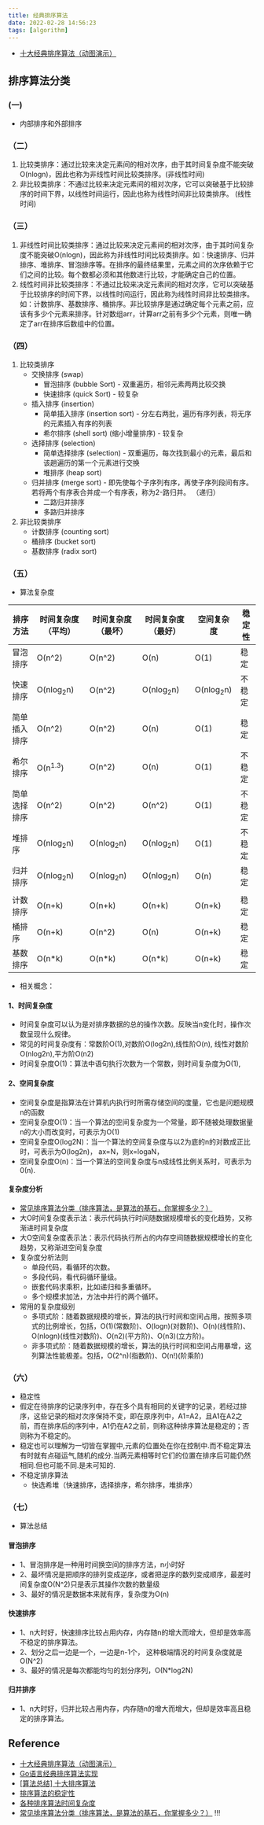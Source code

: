 ```yaml
---
title: 经典排序算法
date: 2022-02-28 14:56:23
tags: [algorithm]
---
```


+ [十大经典排序算法（动图演示）](https://www.cnblogs.com/onepixel/articles/7674659.html)

## 排序算法分类
### (一)
+ 内部排序和外部排序
### （二）
1. 比较类排序：通过比较来决定元素间的相对次序，由于其时间复杂度不能突破O(nlogn)，因此也称为非线性时间比较类排序。(非线性时间)
2. 非比较类排序：不通过比较来决定元素间的相对次序，它可以突破基于比较排序的时间下界，以线性时间运行，因此也称为线性时间非比较类排序。 (线性时间)

### （三）
1. 非线性时间比较类排序：通过比较来决定元素间的相对次序，由于其时间复杂度不能突破O(nlogn)，因此称为非线性时间比较类排序。如：快速排序、归并排序、堆排序、冒泡排序等。在排序的最终结果里，元素之间的次序依赖于它们之间的比较。每个数都必须和其他数进行比较，才能确定自己的位置。
2. 线性时间非比较类排序：不通过比较来决定元素间的相对次序，它可以突破基于比较排序的时间下界，以线性时间运行，因此称为线性时间非比较类排序。如：计数排序、基数排序、桶排序。非比较排序是通过确定每个元素之前，应该有多少个元素来排序。针对数组arr，计算arr之前有多少个元素，则唯一确定了arr在排序后数组中的位置。

### （四）
1. 比较类排序
	+ 交换排序 (swap)
		- 冒泡排序 (bubble Sort) - 双重遍历，相邻元素两两比较交换
		- 快速排序 (quick Sort) - 较复杂
	+ 插入排序 (insertion)
		- 简单插入排序 (insertion sort) - 分左右两批，遍历有序列表，将无序的元素插入有序的列表
		- 希尔排序 (shell sort) (缩小增量排序) - 较复杂
	+ 选择排序 (selection)
		- 简单选择排序 (selection) - 双重遍历，每次找到最小的元素，最后和该趟遍历的第一个元素进行交换
		- 堆排序 (heap sort)
	+ 归并排序 (merge sort) - 即先使每个子序列有序，再使子序列段间有序。若将两个有序表合并成一个有序表，称为2-路归并。 （递归）
		- 二路归并排序
		- 多路归并排序
2. 非比较类排序
	+ 计数排序 (counting sort)
	+ 桶排序 (bucket sort)
	+ 基数排序 (radix sort)

### （五）
+ 算法复杂度


|排序方法	|时间复杂度（平均）	|时间复杂度（最坏）	|时间复杂度（最好）|空间复杂度|稳定性
| ----|  ----  | ----  | ----  |----  |----  |
|冒泡排序	|O(n^2)	|O(n^2)	|O(n)   |O(1)|稳定
|快速排序	|O(nlog<sub>2</sub>n) |O(n^2)	|O(nlog<sub>2</sub>n)  |O(nlog<sub>2</sub>n)|不稳定
|简单插入排序	|O(n^2)	|O(n^2)	|O(n)   |O(1)|稳定
|希尔排序	|O(n<sup>1.3</sup>)	|O(n^2)	|O(n)   |O(1)|不稳定
|简单选择排序	|O(n^2)	|O(n^2)	|O(n^2)   |O(1)|不稳定
|堆排序	|O(nlog<sub>2</sub>n)	|O(nlog<sub>2</sub>n)	|O(nlog<sub>2</sub>n)  |O(1)|不稳定
|归并排序	|O(nlog<sub>2</sub>n)	|O(nlog<sub>2</sub>n)	|O(nlog<sub>2</sub>n)  |O(n)|稳定
|	|	|	| |
|计数排序	|O(n+k)	|O(n+k)	|O(n+k)	|O(n+k)	|稳定
|桶排序	|O(n+k)		|O(n^2)	|O(n)  |O(n+k)	|稳定
|基数排序	|O(n\*k)	|O(n\*k)	|O(n\*k) |O(n+k)|稳定

+  相关概念：

#### 1、时间复杂度
+ 时间复杂度可以认为是对排序数据的总的操作次数。反映当n变化时，操作次数呈现什么规律。
+ 常见的时间复杂度有：常数阶O(1),对数阶O(log2n),线性阶O(n), 线性对数阶O(nlog2n),平方阶O(n2)
+ 时间复杂度O(1)：算法中语句执行次数为一个常数，则时间复杂度为O(1),

#### 2、空间复杂度
+ 空间复杂度是指算法在计算机内执行时所需存储空间的度量，它也是问题规模n的函数
+ 空间复杂度O(1)：当一个算法的空间复杂度为一个常量，即不随被处理数据量n的大小而改变时，可表示为O(1)
+ 空间复杂度O(log2N)：当一个算法的空间复杂度与以2为底的n的对数成正比时，可表示为O(log2n)， ax=N，则x=logaN，
+ 空间复杂度O(n)：当一个算法的空间复杂度与n成线性比例关系时，可表示为0(n).

#### 复杂度分析
+ [常见排序算法分类（排序算法，是算法的基石，你掌握多少？）](https://blog.csdn.net/qq_42907443/article/details/118329160)
+ 大O时间复杂度表示法：表示代码执行时间随数据规模增长的变化趋势，又称渐进时间复杂度
+ 大O空间复杂度表示法：表示代码执行所占的内存空间随数据规模增长的变化趋势，又称渐进空间复杂度
+ 复杂度分析法则
	- 单段代码，看循环的次数。
	- 多段代码，看代码循环量级。
	- 嵌套代码求乘积，比如递归和多重循环。
	- 多个规模求加法，方法中并行的两个循环。
+ 常用的复杂度级别
	- 多项式阶：随着数据规模的增长，算法的执行时间和空间占用，按照多项式的比例增长，包括，O(1)(常数阶)、O(logn)(对数阶)、O(n)(线性阶)、O(nlogn)(线性对数阶)、O(n2)(平方阶)、O(n3)(立方阶)。
	- 非多项式阶：随着数据规模的增长，算法的执行时间和空间占用暴增，这列算法性能极差。包括，O(2^n)(指数阶)、O(n!)(阶乘阶)


### （六）
+ 稳定性
+ 假定在待排序的记录序列中，存在多个具有相同的关键字的记录，若经过排序，这些记录的相对次序保持不变，即在原序列中，A1=A2，且A1在A2之前，而在排序后的序列中，A1仍在A2之前，则称这种排序算法是稳定的；否则称为不稳定的。
+ 稳定也可以理解为一切皆在掌握中,元素的位置处在你在控制中.而不稳定算法有时就有点碰运气,随机的成分.当两元素相等时它们的位置在排序后可能仍然相同.但也可能不同.是未可知的.
+ 不稳定排序算法
	- 快选希堆（快速排序，选择排序，希尔排序，堆排序）

### （七）
+ 算法总结

#### 冒泡排序
+ 1、冒泡排序是一种用时间换空间的排序方法，n小时好
+ 2、最坏情况是把顺序的排列变成逆序，或者把逆序的数列变成顺序，最差时间复杂度O(N^2)只是表示其操作次数的数量级
+ 3、最好的情况是数据本来就有序，复杂度为O(n)

#### 快速排序
+ 1、n大时好，快速排序比较占用内存，内存随n的增大而增大，但却是效率高不稳定的排序算法。
+ 2、划分之后一边是一个，一边是n-1个，
这种极端情况的时间复杂度就是O(N^2)
+ 3、最好的情况是每次都能均匀的划分序列，O(N*log2N)

#### 归并排序
+ 1、n大时好，归并比较占用内存，内存随n的增大而增大，但却是效率高且稳定的排序算法。


## Reference
+ [十大经典排序算法（动图演示）](https://www.cnblogs.com/onepixel/articles/7674659.html)
+ [Go语言经典排序算法实现](https://blog.csdn.net/guidao13/article/details/86430483)
+ [[算法总结] 十大排序算法](https://zhuanlan.zhihu.com/p/42586566)
+ [排序算法的稳定性](https://zhuanlan.zhihu.com/p/116046849)
+ [各种排序算法时间复杂度](https://www.cnblogs.com/xiaochun126/p/5086037.html)
+ [常见排序算法分类（排序算法，是算法的基石，你掌握多少？）](https://blog.csdn.net/qq_42907443/article/details/118329160) !!!